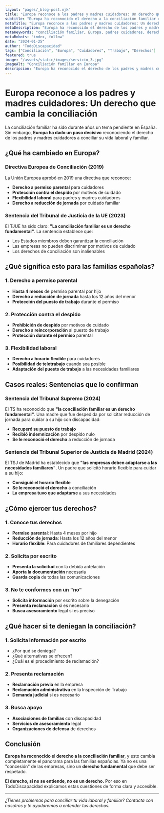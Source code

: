 ```yaml
---
layout: "pages/_blog-post.njk"
title: "Europa reconoce a los padres y madres cuidadores: Un derecho que cambia la conciliación"
subtitle: "Europa ha reconocido el derecho a la conciliación familiar como un derecho fundamental"
metaTitle: "Europa reconoce a los padres y madres cuidadores: Un derecho que cambia la conciliación"
metaDescription: "Europa ha reconocido el derecho de los padres y madres cuidadores a la conciliación familiar. Te explicamos qué significa esto y cómo afecta a las familias."
metaKeywords: "conciliación familiar, Europa, padres cuidadores, derechos, trabajo, discapacidad"
metaRobots: "index, follow"
date: "2024-01-25"
author: "TodoDiscapacidad"
tags: ["Conciliación", "Europa", "Cuidadores", "Trabajo", "Derechos"]
featured: true
image: "/assets/static/images/servicio_3.jpg"
imageAlt: "Conciliación familiar en Europa"
descripcion: "Europa ha reconocido el derecho de los padres y madres cuidadores a la conciliación familiar. Te explicamos qué significa esto."
---
```


# Europa reconoce a los padres y madres cuidadores: Un derecho que cambia la conciliación

La conciliación familiar ha sido durante años un tema pendiente en España. Sin embargo, **Europa ha dado un paso decisivo** reconociendo el derecho de los padres y madres cuidadores a conciliar su vida laboral y familiar.

## ¿Qué ha cambiado en Europa?

### Directiva Europea de Conciliación (2019)

La Unión Europea aprobó en 2019 una directiva que reconoce:

- **Derecho a permiso parental** para cuidadores
- **Protección contra el despido** por motivos de cuidado
- **Flexibilidad laboral** para padres y madres cuidadores
- **Derecho a reducción de jornada** por cuidado familiar

### Sentencia del Tribunal de Justicia de la UE (2023)

El TJUE ha sido claro: **"La conciliación familiar es un derecho fundamental"**. La sentencia establece que:

- Los Estados miembros deben garantizar la conciliación
- Las empresas no pueden discriminar por motivos de cuidado
- Los derechos de conciliación son inalienables

## ¿Qué significa esto para las familias españolas?

### 1. **Derecho a permiso parental**

- **Hasta 4 meses** de permiso parental por hijo
- **Derecho a reducción de jornada** hasta los 12 años del menor
- **Protección del puesto de trabajo** durante el permiso

### 2. **Protección contra el despido**

- **Prohibición de despido** por motivos de cuidado
- **Derecho a reincorporación** al puesto de trabajo
- **Protección durante el permiso** parental

### 3. **Flexibilidad laboral**

- **Derecho a horario flexible** para cuidadores
- **Posibilidad de teletrabajo** cuando sea posible
- **Adaptación del puesto de trabajo** a las necesidades familiares

## Casos reales: Sentencias que lo confirman

### Sentencia del Tribunal Supremo (2024)

El TS ha reconocido que **"la conciliación familiar es un derecho fundamental"**. Una madre que fue despedida por solicitar reducción de jornada para cuidar a su hijo con discapacidad:

- **Recuperó su puesto de trabajo**
- **Recibió indemnización** por despido nulo
- **Se le reconoció el derecho** a reducción de jornada

### Sentencia del Tribunal Superior de Justicia de Madrid (2024)

El TSJ de Madrid ha establecido que **"las empresas deben adaptarse a las necesidades familiares"**. Un padre que solicitó horario flexible para cuidar a su hijo:

- **Consiguió el horario flexible**
- **Se le reconoció el derecho** a conciliación
- **La empresa tuvo que adaptarse** a sus necesidades

## ¿Cómo ejercer tus derechos?

### 1. **Conoce tus derechos**

- **Permiso parental**: Hasta 4 meses por hijo
- **Reducción de jornada**: Hasta los 12 años del menor
- **Horario flexible**: Para cuidadores de familiares dependientes

### 2. **Solicita por escrito**

- **Presenta la solicitud** con la debida antelación
- **Aporta la documentación** necesaria
- **Guarda copia** de todas las comunicaciones

### 3. **No te conformes con un "no"**

- **Solicita información** por escrito sobre la denegación
- **Presenta reclamación** si es necesario
- **Busca asesoramiento** legal si es preciso

## ¿Qué hacer si te deniegan la conciliación?

### 1. **Solicita información por escrito**

- ¿Por qué se deniega?
- ¿Qué alternativas se ofrecen?
- ¿Cuál es el procedimiento de reclamación?

### 2. **Presenta reclamación**

- **Reclamación previa** en la empresa
- **Reclamación administrativa** en la Inspección de Trabajo
- **Demanda judicial** si es necesario

### 3. **Busca apoyo**

- **Asociaciones de familias** con discapacidad
- **Servicios de asesoramiento** legal
- **Organizaciones de defensa** de derechos

## Conclusión

**Europa ha reconocido el derecho a la conciliación familiar**, y esto cambia completamente el panorama para las familias españolas. Ya no es una "concesión" de las empresas, sino un **derecho fundamental** que debe ser respetado.

**El derecho, si no se entiende, no es un derecho.** Por eso en TodoDiscapacidad explicamos estas cuestiones de forma clara y accesible.

---

*¿Tienes problemas para conciliar tu vida laboral y familiar? Contacta con nosotros y te ayudaremos a entender tus derechos.*
